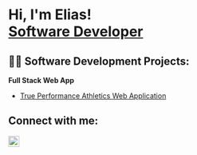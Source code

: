 <h1>Hi, I'm Elias! <br/><a href="https://github.com/EliasAmeur"></a><a href="https://www.linkedin.com/in/elias-ameur">Software Developer</a></h1>

<h2>👨‍💻 Software Development Projects:</h2>

<b>Full Stack Web App </b>
  - [True Performance Athletics Web Application](https://github.com/EliasAmeur/FullStack-Project.git)


<h2> Connect with me:</h2>

[<img align="left" alt="EliasAmeur | LinkedIn" width="22px" src="https://cdn.jsdelivr.net/npm/simple-icons@v3/icons/linkedin.svg" />][linkedin]

[linkedin]: https://linkedin.com/in/elias-ameur

<!--
**joshmadakor1/joshmadakor1** is a ✨ _special_ ✨ repository because its `README.md` (this file) appears on your GitHub profile.

Here are some ideas to get you started:

- 🔭 I’m currently working on ...
- 🌱 I’m currently learning ...
- 👯 I’m looking to collaborate on ...
- 🤔 I’m looking for help with ...
- 💬 Ask me about ...
- 📫 How to reach me: ...
- 😄 Pronouns: ...
- ⚡ Fun fact: ...
-->
